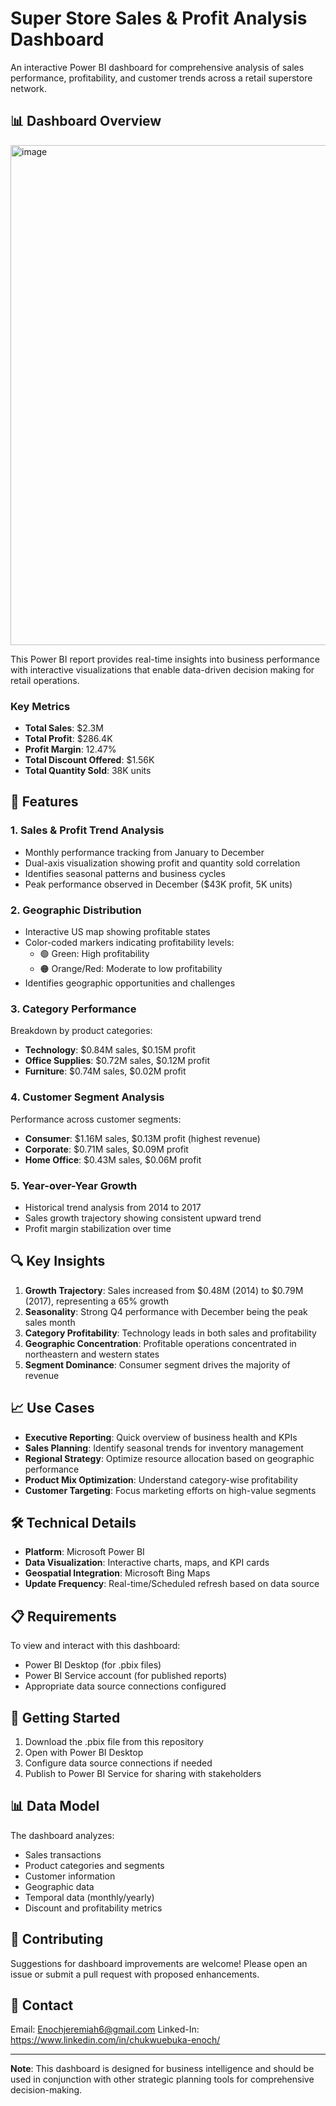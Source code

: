 
# Super Store Sales & Profit Analysis Dashboard

An interactive Power BI dashboard for comprehensive analysis of sales performance, profitability, and customer trends across a retail superstore network.

## 📊 Dashboard Overview
<img width="1432" height="800" alt="image" src="https://github.com/user-attachments/assets/26ef3a07-69cb-44bd-bfb0-4d15046d7ab7" />


This Power BI report provides real-time insights into business performance with interactive visualizations that enable data-driven decision making for retail operations.

### Key Metrics

- **Total Sales**: $2.3M
- **Total Profit**: $286.4K
- **Profit Margin**: 12.47%
- **Total Discount Offered**: $1.56K
- **Total Quantity Sold**: 38K units

## 🎯 Features

### 1. Sales & Profit Trend Analysis
- Monthly performance tracking from January to December
- Dual-axis visualization showing profit and quantity sold correlation
- Identifies seasonal patterns and business cycles
- Peak performance observed in December ($43K profit, 5K units)

### 2. Geographic Distribution
- Interactive US map showing profitable states
- Color-coded markers indicating profitability levels:
  - 🟢 Green: High profitability
  - 🟠 Orange/Red: Moderate to low profitability
- Identifies geographic opportunities and challenges

### 3. Category Performance
Breakdown by product categories:
- **Technology**: $0.84M sales, $0.15M profit
- **Office Supplies**: $0.72M sales, $0.12M profit
- **Furniture**: $0.74M sales, $0.02M profit

### 4. Customer Segment Analysis
Performance across customer segments:
- **Consumer**: $1.16M sales, $0.13M profit (highest revenue)
- **Corporate**: $0.71M sales, $0.09M profit
- **Home Office**: $0.43M sales, $0.06M profit

### 5. Year-over-Year Growth
- Historical trend analysis from 2014 to 2017
- Sales growth trajectory showing consistent upward trend
- Profit margin stabilization over time

## 🔍 Key Insights

1. **Growth Trajectory**: Sales increased from $0.48M (2014) to $0.79M (2017), representing a 65% growth
2. **Seasonality**: Strong Q4 performance with December being the peak sales month
3. **Category Profitability**: Technology leads in both sales and profitability
4. **Geographic Concentration**: Profitable operations concentrated in northeastern and western states
5. **Segment Dominance**: Consumer segment drives the majority of revenue

## 📈 Use Cases

- **Executive Reporting**: Quick overview of business health and KPIs
- **Sales Planning**: Identify seasonal trends for inventory management
- **Regional Strategy**: Optimize resource allocation based on geographic performance
- **Product Mix Optimization**: Understand category-wise profitability
- **Customer Targeting**: Focus marketing efforts on high-value segments

## 🛠️ Technical Details

- **Platform**: Microsoft Power BI
- **Data Visualization**: Interactive charts, maps, and KPI cards
- **Geospatial Integration**: Microsoft Bing Maps
- **Update Frequency**: Real-time/Scheduled refresh based on data source

## 📋 Requirements

To view and interact with this dashboard:
- Power BI Desktop (for .pbix files)
- Power BI Service account (for published reports)
- Appropriate data source connections configured

## 🚀 Getting Started

1. Download the .pbix file from this repository
2. Open with Power BI Desktop
3. Configure data source connections if needed
4. Publish to Power BI Service for sharing with stakeholders

## 📊 Data Model

The dashboard analyzes:
- Sales transactions
- Product categories and segments
- Customer information
- Geographic data
- Temporal data (monthly/yearly)
- Discount and profitability metrics

## 🤝 Contributing

Suggestions for dashboard improvements are welcome! Please open an issue or submit a pull request with proposed enhancements.


## 👥 Contact

Email: Enochjeremiah6@gmail.com
Linked-In: https://www.linkedin.com/in/chukwuebuka-enoch/

---

**Note**: This dashboard is designed for business intelligence and should be used in conjunction with other strategic planning tools for comprehensive decision-making.
